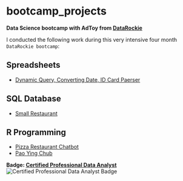 # bootcamp_projects

**Data Science bootcamp with AdToy from [DataRockie](https://datarockie.com/)**

I conducted the following work during this very intensive four month `DataRockie bootcamp`:

## Spreadsheets
- [Dynamic Query, Converting Date, ID Card Paerser](https://github.com/galechontida/bootcamp_projects/tree/main/Spreadsheets) 

## SQL Database
  - [Small Restaurant](https://github.com/galechontida/bootcamp_projects/tree/main/SQL) 
  
## R Programming
  - [Pizza Restaurant Chatbot](https://github.com/galechontida/bootcamp_projects/tree/main/R) 
  - [Pao Ying Chub](https://github.com/galechontida/bootcamp_projects/tree/main/R)

**Badge: [Certified Professional Data Analyst](https://badgr.com/public/assertions/WiUZEwgbQfaWrYpZTmjDzQ)** <br>
![Certified Professional Data Analyst Badge](https://api.badgr.io/public/assertions/WiUZEwgbQfaWrYpZTmjDzQ/image) 



